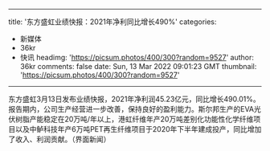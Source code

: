 
---
title: '东方盛虹业绩快报：2021年净利同比增长490%'
categories: 
 - 新媒体
 - 36kr
 - 快讯
headimg: 'https://picsum.photos/400/300?random=9527'
author: 36kr
comments: false
date: Sun, 13 Mar 2022 09:01:23 GMT
thumbnail: 'https://picsum.photos/400/300?random=9527'
---

<div>   
东方盛虹3月13日发布业绩快报，2021年净利润45.23亿元，同比增长490.01%。报告期内，公司生产经营进一步改善，保持良好的盈利能力。斯尔邦生产的EVA光伏树脂产能稳定在20万吨/年以上，港虹纤维年产20万吨差别化功能性化学纤维项目以及中鲈科技年产6万吨PET再生纤维项目于2020年下半年建成投产，同比增加了收入、利润贡献。（界面新闻）  
</div>
            